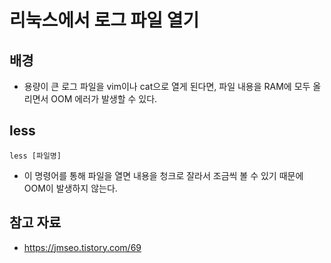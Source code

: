 # 리눅스에서 로그 파일 열기

## 배경

- 용량이 큰 로그 파일을 vim이나 cat으로 열게 된다면, 파일 내용을 RAM에 모두 올리면서 OOM 에러가 발생할 수 있다.

## less

```shell
less [파일명]
```

- 이 명령어를 통해 파일을 열면 내용을 청크로 잘라서 조금씩 볼 수 있기 때문에 OOM이 발생하지 않는다.

  

## 참고 자료

- https://jmseo.tistory.com/69